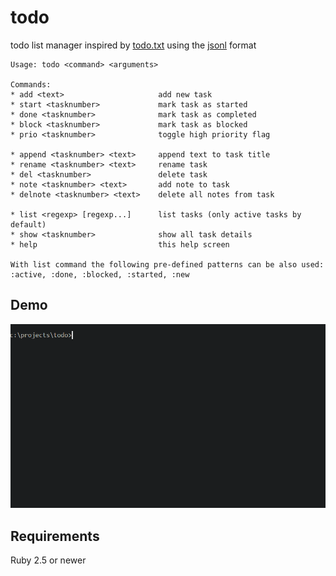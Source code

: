 # todo

todo list manager inspired by [todo.txt](http://todotxt.org) using the [jsonl](http://jsonlines.org) format

```
Usage: todo <command> <arguments>

Commands:
* add <text>                     add new task
* start <tasknumber>             mark task as started
* done <tasknumber>              mark task as completed
* block <tasknumber>             mark task as blocked
* prio <tasknumber>              toggle high priority flag

* append <tasknumber> <text>     append text to task title
* rename <tasknumber> <text>     rename task
* del <tasknumber>               delete task
* note <tasknumber> <text>       add note to task
* delnote <tasknumber> <text>    delete all notes from task

* list <regexp> [regexp...]      list tasks (only active tasks by default)
* show <tasknumber>              show all task details
* help                           this help screen

With list command the following pre-defined patterns can be also used:
:active, :done, :blocked, :started, :new
```

## Demo

![todo](todo.gif)

## Requirements

Ruby 2.5 or newer
